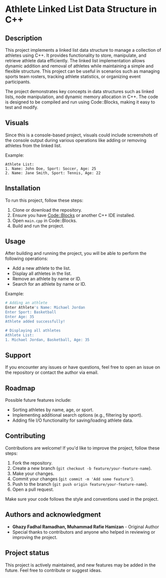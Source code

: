 # Athlete Linked List Data Structure in C++

## Description
This project implements a linked list data structure to manage a collection of athletes using C++. It provides functionality to store, manipulate, and retrieve athlete data efficiently. The linked list implementation allows dynamic addition and removal of athletes while maintaining a simple and flexible structure. This project can be useful in scenarios such as managing sports team rosters, tracking athlete statistics, or organizing event participants.

The project demonstrates key concepts in data structures such as linked lists, node manipulation, and dynamic memory allocation in C++. The code is designed to be compiled and run using Code::Blocks, making it easy to test and modify.

## Visuals
Since this is a console-based project, visuals could include screenshots of the console output during various operations like adding or removing athletes from the linked list.

Example:

```
Athlete List:
1. Name: John Doe, Sport: Soccer, Age: 25
2. Name: Jane Smith, Sport: Tennis, Age: 22
```

## Installation
To run this project, follow these steps:

1. Clone or download the repository.
2. Ensure you have [Code::Blocks](https://www.codeblocks.org/) or another C++ IDE installed.
3. Open `main.cpp` in Code::Blocks.
4. Build and run the project.

## Usage
After building and running the project, you will be able to perform the following operations:

- Add a new athlete to the list.
- Display all athletes in the list.
- Remove an athlete by name or ID.
- Search for an athlete by name or ID.

Example:

```bash
# Adding an athlete
Enter Athlete's Name: Michael Jordan
Enter Sport: Basketball
Enter Age: 35
Athlete added successfully!

# Displaying all athletes
Athlete List:
1. Michael Jordan, Basketball, Age: 35
```

## Support
If you encounter any issues or have questions, feel free to open an issue on the repository or contact the author via email.

## Roadmap
Possible future features include:
- Sorting athletes by name, age, or sport.
- Implementing additional search options (e.g., filtering by sport).
- Adding file I/O functionality for saving/loading athlete data.

## Contributing
Contributions are welcome! If you'd like to improve the project, follow these steps:

1. Fork the repository.
2. Create a new branch (`git checkout -b feature/your-feature-name`).
3. Make your changes.
4. Commit your changes (`git commit -m 'Add some feature'`).
5. Push to the branch (`git push origin feature/your-feature-name`).
6. Open a pull request.

Make sure your code follows the style and conventions used in the project.

## Authors and acknowledgment
- **Ghazy Fadhal Ramadhan, Muhammad Rafie Hamizan** - Original Author
- Special thanks to contributors and anyone who helped in reviewing or improving the project.

## Project status
This project is actively maintained, and new features may be added in the future. Feel free to contribute or suggest ideas.
